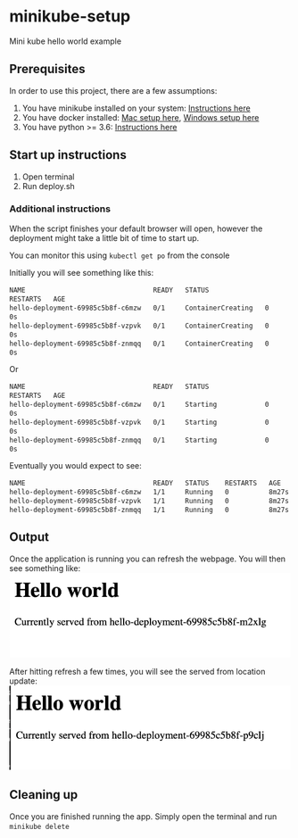 # minikube-setup
Mini kube hello world example

## Prerequisites
In order to use this project, there are a few assumptions:
1. You have minikube installed on your system: [Instructions here](https://kubernetes.io/docs/tasks/tools/install-minikube/)
2. You have docker installed: [Mac setup here](https://docs.docker.com/docker-for-mac/), [Windows setup here](https://docs.docker.com/docker-for-windows/)
3. You have python >= 3.6: [Instructions here](https://www.python.org/downloads/release/python-381/)

## Start up instructions
1. Open terminal
2. Run deploy.sh

### Additional instructions
When the script finishes your default browser will open, however the deployment might take a little bit of time to start up.


You can monitor this using `kubectl get po` from the console

Initially you will see something like this:
```batch
NAME                                READY   STATUS              RESTARTS   AGE
hello-deployment-69985c5b8f-c6mzw   0/1     ContainerCreating   0          0s
hello-deployment-69985c5b8f-vzpvk   0/1     ContainerCreating   0          0s
hello-deployment-69985c5b8f-znmqq   0/1     ContainerCreating   0          0s
```
Or
```batch
NAME                                READY   STATUS              RESTARTS   AGE
hello-deployment-69985c5b8f-c6mzw   0/1     Starting            0          0s
hello-deployment-69985c5b8f-vzpvk   0/1     Starting            0          0s
hello-deployment-69985c5b8f-znmqq   0/1     Starting            0          0s
```

Eventually you would expect to see:
```batch
NAME                                READY   STATUS    RESTARTS   AGE
hello-deployment-69985c5b8f-c6mzw   1/1     Running   0          8m27s
hello-deployment-69985c5b8f-vzpvk   1/1     Running   0          8m27s
hello-deployment-69985c5b8f-znmqq   1/1     Running   0          8m27s
```

## Output
Once the application is running you can refresh the webpage.
You will then see something like:
![Example page output](docs/app01.png)

After hitting refresh a few times, you will see the served from location update:
![Second example](docs/app02.png)

## Cleaning up
Once you are finished running the app.
Simply open the terminal and run `minikube delete`
 
